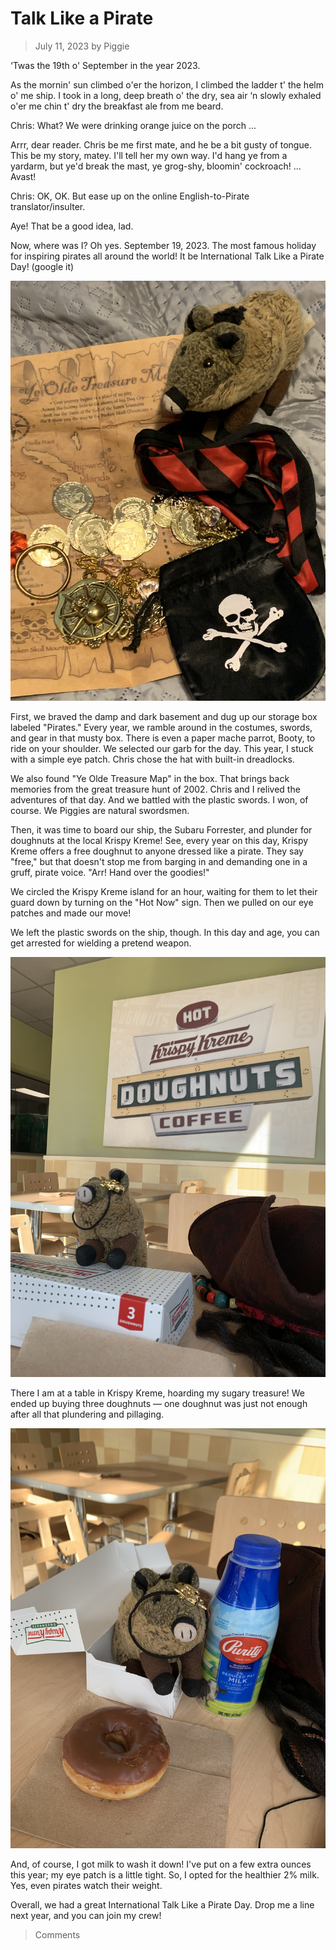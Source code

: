 # Talk Like a Pirate
> July 11, 2023
> by Piggie

‘Twas the 19th o' September in the year 2023.

As the mornin' sun climbed o'er the horizon, I climbed the ladder t' the helm o' me ship. I took in a long, deep breath o' the dry, sea air ‘n slowly exhaled o'er me chin t' dry the breakfast ale from me beard.

Chris: What? We were drinking orange juice on the porch ...

Arrr, dear reader. Chris be me first mate, and he be a bit gusty of tongue. This be my story, matey. I'll tell her my own way. I'd hang ye from a yardarm, but ye'd break the mast, ye grog-shy, bloomin' cockroach! ... Avast!

Chris: OK, OK. But ease up on the online English-to-Pirate translator/insulter.

Aye! That be a good idea, lad.

Now, where was I? Oh yes. September 19, 2023. The most famous holiday for inspiring pirates all around the world! It be International Talk Like a Pirate Day! (google it)

![width=375](pirate01.jpg)

First, we braved the damp and dark basement and dug up our storage box labeled "Pirates." Every year, we ramble around in the costumes, swords, and gear in that musty box. There is even a paper mache parrot, Booty, to ride on your shoulder. We selected our garb for the day. This year, I stuck with a simple eye patch. Chris chose the hat with built-in dreadlocks.

We also found "Ye Olde Treasure Map" in the box. That brings back memories from the great treasure hunt of 2002. Chris and I relived the adventures of that day. And we battled with the plastic swords. I won, of course. We Piggies are natural swordsmen.

Then, it was time to board our ship, the Subaru Forrester, and plunder for doughnuts at the local Krispy Kreme! See, every year on this day, Krispy Kreme offers a free doughnut to anyone dressed like a pirate. They say "free," but that doesn't stop me from barging in and demanding one in a gruff, pirate voice. "Arr! Hand over the goodies!"

We circled the Krispy Kreme island for an hour, waiting for them to let their guard down by turning on the "Hot Now" sign. Then we pulled on our eye patches and made our move!

We left the plastic swords on the ship, though. In this day and age, you can get arrested for wielding a pretend weapon.

![width=375](pirate02.jpg)

There I am at a table in Krispy Kreme, hoarding my sugary treasure! We ended up buying three doughnuts — one doughnut was just not enough after all that plundering and pillaging.

![width=375](pirate03.jpg)

And, of course, I got milk to wash it down! I've put on a few extra ounces this year; my eye patch is a little tight. So, I opted for the healthier 2% milk. Yes, even pirates watch their weight.

Overall, we had a great International Talk Like a Pirate Day. Drop me a line next year, and you can join my crew!

> Comments
